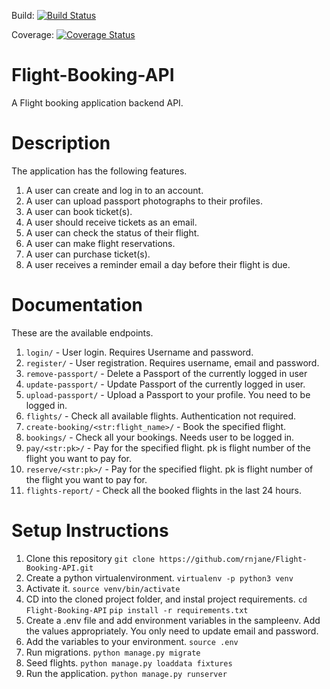 Build:
[![Build Status](https://travis-ci.org/rnjane/Flight-Booking-API.svg?branch=develop)](https://travis-ci.org/rnjane/Flight-Booking-API)

Coverage:
[![Coverage Status](https://coveralls.io/repos/github/rnjane/Flight-Booking-API/badge.svg)](https://coveralls.io/github/rnjane/Flight-Booking-API)

# Flight-Booking-API
A Flight booking application backend API.

# Description

The application has the following features.
1. A user can create and log in to an account.
2. A user can upload passport photographs to their profiles.
3. A user can book ticket(s).
4. A user should receive tickets as an email.
5. A user can check the status of their flight.
6. A user can make flight reservations.
7. A user can purchase ticket(s).
8. A user receives a reminder email a day before their flight is due.

# Documentation
These are the available endpoints.
1. `login/` - User login. Requires Username and password.
2. `register/` - User registration. Requires username, email and password.
3. `remove-passport/` - Delete a Passport of the currently logged in user
4. `update-passport/` - Update Passport of the currently logged in user.
5. `upload-passport/` - Upload a Passport to your profile. You need to be logged in.
6. `flights/` - Check all available flights. Authentication not required.
7. `create-booking/<str:flight_name>/` - Book the specified flight.
8. `bookings/` - Check all your bookings. Needs user to be logged in.
9. `pay/<str:pk>/` - Pay for the specified flight. pk is flight number of the flight you want to pay for.
10. `reserve/<str:pk>/` - Pay for the specified flight. pk is flight number of the flight you want to pay for.
11. `flights-report/` - Check all the booked flights in the last 24 hours.

# Setup Instructions
1. Clone this repository
`git clone https://github.com/rnjane/Flight-Booking-API.git`
2. Create a python virtualenvironment.
`virtualenv -p python3 venv`
3. Activate it.
`source venv/bin/activate`
4. CD into the cloned project folder, and instal project requirements.
`cd Flight-Booking-API`
`pip install -r requirements.txt`
5. Create a .env file and add environment variables in the sampleenv. Add the values appropriately. You only need to update email and password.
6. Add the variables to your environment.
`source .env`
7. Run migrations.
`python manage.py migrate`
7. Seed flights.
`python manage.py loaddata fixtures`
8. Run the application.
`python manage.py runserver`
